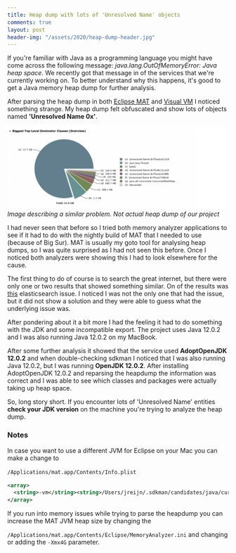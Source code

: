 ```yaml
---
title: Heap dump with lots of 'Unresolved Name' objects
comments: true
layout: post
header-img: "/assets/2020/heap-dump-header.jpg"
---
```


If you're familiar with Java as a programming language you might have come across the following message: *java.lang.OutOfMemoryError: Java heap space*. We recently got that message in of the services that we're currently working on. 
To better understand why this happens, it's good to get a Java memory heap dump for further analysis.

After parsing the heap dump in both [Eclipse MAT](https://www.eclipse.org/mat/) and [Visual VM](https://visualvm.github.io/) I noticed something strange. My heap dump felt obfuscated and show lots of objects named **'Unresolved Name 0x'**. 

![](/assets/2020/unresolved-name-heapdump.jpg)
*Image describing a similar problem. Not actual heap dump of our project*

I had never seen that before so I tried both memory analyzer applications to see if it had to do with the nightly build of MAT that I needed to use (because of Big Sur). MAT is usually my goto tool for analysing heap dumps, so I was quite surprised as I had not seen this before. Once I noticed both analyzers were showing this I had to look elsewhere for the cause.

The first thing to do of course is to search the great internet, but there were only one or two results that showed something similar. On of the results was [this](https://github.com/elastic/elasticsearch/issues/49699) elasticsearch issue. I noticed I was not the only one that had the issue, but it did not show a solution and they were able to guess what the underlying issue was.

After pondering about it a bit more I had the feeling it had to do something with the JDK and some incompatible export. The project uses Java 12.0.2 and I was also running Java 12.0.2 on my MacBook.

After some further analysis it showed that the service used **AdoptOpenJDK 12.0.2** and when double-checking sdkman I noticed that I was also running Java 12.0.2, but I was running **OpenJDK 12.0.2**. After installing AdoptOpenJDK 12.0.2 and reparsing the heapdump the information was correct and I was able to see which classes and packages were actually taking up heap space.

So, long story short. If you encounter lots of 'Unresolved Name' entities **check your JDK version** on the machine you're trying to analyze the heap dump.

### Notes

In case you want to use a different JVM for Eclipse on your Mac you can make a change  to 

`/Applications/mat.app/Contents/Info.plist`

``` xml
<array>
  <string>-vm</string><string>/Users/jreijn/.sdkman/candidates/java/current/bin/java</string>
</array>
```

If you run into memory issues while trying to parse the heapdump you can increase the MAT JVM heap size by changing the 

`/Applications/mat.app/Contents/Eclipse/MemoryAnalyzer.ini` and changing or adding the `-Xmx4G` parameter.